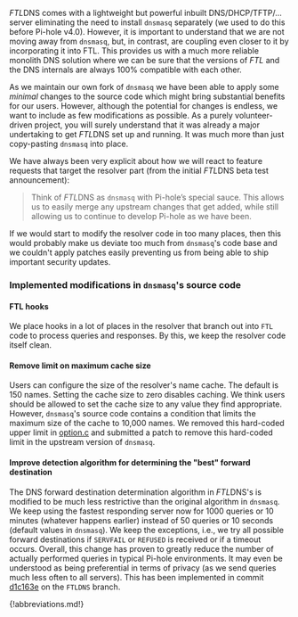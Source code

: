 *FTL*DNS comes with a lightweight but powerful inbuilt DNS/DHCP/TFTP/... server eliminating the need to install `dnsmasq` separately (we used to do this before Pi-hole v4.0). However, it is important to understand that we are not moving away from `dnsmasq`, but, in contrast, are coupling even closer to it by incorporating it into FTL. This provides us with a much more reliable monolith DNS solution where we can be sure that the versions of *FTL* and the DNS internals are always 100% compatible with each other.

As we maintain our own fork of `dnsmasq` we have been able to apply some *minimal* changes to the source code which might bring substantial benefits for our users. However, although the potential for changes is endless, we want to include as few modifications as possible. As a purely volunteer-driven project, you will surely understand that it was already a major undertaking to get *FTL*DNS set up and running. It was much more than just copy-pasting `dnsmasq` into place.

We have always been very explicit about how we will react to feature requests that target the resolver part (from the initial *FTL*DNS beta test announcement):

> Think of *FTL*DNS as `dnsmasq` with Pi-hole’s special sauce. This allows us to easily merge any upstream changes that get added, while still allowing us to continue to develop Pi-hole as we have been.

If we would start to modify the resolver code in too many places, then this would probably make us deviate too much from `dnsmasq`'s code base and we couldn't apply patches easily preventing us from being able to ship important security updates.

### Implemented modifications in `dnsmasq`'s source code

#### FTL hooks

We place hooks in a lot of places in the resolver that branch out into `FTL` code to process queries and responses. By this, we keep the resolver code itself clean.

#### Remove limit on maximum cache size

Users can configure the size of the resolver's name cache. The default is 150 names. Setting the cache size to zero disables caching. We think users should be allowed to set the cache size to any value they find appropriate. However, `dnsmasq`'s source code contains a condition that limits the maximum size of the cache to 10,000 names. We removed this hard-coded upper limit in [option.c](https://github.com/pi-hole/FTL/commit/ea3309e7b1991f50d40555b9a18f39894c237b29#diff-733116077302620357dcd8252f41449dR2582R258) and submitted a patch to remove this hard-coded limit in the upstream version of `dnsmasq`.

#### Improve detection algorithm for determining the "best" forward destination

The DNS forward destination determination algorithm in *FTL*DNS's is modified to be much less restrictive than the original algorithm in `dnsmasq`. We keep using the fastest responding server now for 1000 queries or 10 minutes (whatever happens earlier) instead of 50 queries or 10 seconds (default values in `dnsmasq`).
We keep the exceptions, i.e., we try all possible forward destinations if `SERVFAIL` or `REFUSED` is received or if a timeout occurs.
Overall, this change has proven to greatly reduce the number of actually performed queries in typical Pi-hole environments. It may even be understood as being preferential in terms of privacy (as we send queries much less often to all servers).
This has been implemented in commit [d1c163e](https://github.com/pi-hole/FTL/commit/d1c163e499a5cd9f311610e9da1e9365bbf81e89) on the `FTLDNS` branch.

{!abbreviations.md!}
